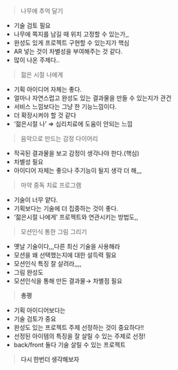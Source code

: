 > 나무에 추억 달기
> 
- 기술 검토 필요
- 나무에 쪽지를 남길 때 위치 고정할 수 있는가,,
- 완성도 있게 프로젝트 구현할 수 있는지가 핵심
- AR 넣는 것이 차별성을 부여해주는 것 같다.
- 많이 나온 주제다..

> 젊은 시절 나에게
> 
- 기획 아이디어 자체는 좋다.
- 얼마나 자연스럽고 완성도 있는 결과물을 만들 수 있는지가 관건
- 서비스 느낌보다는 그냥 한 기능느낌이다.
- 더 확장시켜야 할 것 같다
- ‘젊은시절 나’ ⇒ 심리치료에 도움이 안되는 느낌

> 음악으로 만드는 감정 다이어리
> 
- 작곡된 결과물을 보고 감정이 생각나야 한다.(핵심)
- 차별성 필요
- 아이디어 자체는 좋으나 주기능이 될지 생각 더 해,,,

> 마약 중독 치료 프로그램
> 
- 기술이 너무 얕다.
- 기획보다는 기술에 더 집중하는 것이 좋다.
- ‘젊은시절 나에게’ 프로젝트와 연관시키는 방법도,,

> 모션인식 통한 그림 그리기
> 
- 옛날 기술이다,,,다른 최신 기술을 사용해라
- 모션을 왜 선택했는지에 대한 설득력 필요
- 모션인식 특징 잘 살려라,,,,
- 그림 완성도
- 모션인식을 통해 만든 결과물→ 차별점 필요

> **총평**
> 
- 기획 아이디어보다는
- 기술 검토가 중요
- 완성도 있는 프로젝트 주제 선정하는 것이 중요하다!!
- 선정된 아이템의 특징을 잘 살릴 수 있는 주제로 선정!
- back/front 둘다 기술 살릴 수 있는 프로젝트

> **다시 한번더 생각해보자**
